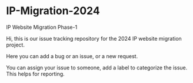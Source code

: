 # IP-Migration-2024
IP Website Migration Phase-1

Hi, this is our issue tracking repository for the 2024 IP website migration project. 

Here you can add a bug or an issue, or a new request. 

You can assign your issue to someone, add a label to categorize the issue. This helps for reporting.
